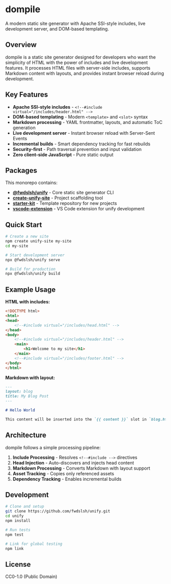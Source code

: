 # dompile

A modern static site generator with Apache SSI-style includes, live development server, and DOM-based templating.

## Overview

dompile is a static site generator designed for developers who want the simplicity of HTML with the power of includes and live development features. It processes HTML files with server-side includes, supports Markdown content with layouts, and provides instant browser reload during development.

## Key Features

- **Apache SSI-style includes** - `<!--#include virtual="/includes/header.html" -->`
- **DOM-based templating** - Modern `<template>` and `<slot>` syntax
- **Markdown processing** - YAML frontmatter, layouts, and automatic ToC generation
- **Live development server** - Instant browser reload with Server-Sent Events
- **Incremental builds** - Smart dependency tracking for fast rebuilds
- **Security-first** - Path traversal prevention and input validation
- **Zero client-side JavaScript** - Pure static output

## Packages

This monorepo contains:

- **[@fwdslsh/unify](cli/)** - Core static site generator CLI
- **[create-unify-site](create-unify-site/)** - Project scaffolding tool
- **[starter-kit](starter-kit/)** - Template repository for new projects
- **[vscode-extension](vscode-extension/)** - VS Code extension for unify development

## Quick Start

```bash
# Create a new site
npm create unify-site my-site
cd my-site

# Start development server
npx @fwdslsh/unify serve

# Build for production
npx @fwdslsh/unify build
```

## Example Usage

**HTML with includes:**
```html
<!DOCTYPE html>
<html>
<head>
    <!--#include virtual="/includes/head.html" -->
</head>
<body>
    <!--#include virtual="/includes/header.html" -->
    <main>
        <h1>Welcome to my site</h1>
    </main>
    <!--#include virtual="/includes/footer.html" -->
</body>
</html>
```

**Markdown with layout:**
```markdown
---
layout: blog
title: My Blog Post
---

# Hello World

This content will be inserted into the `{{ content }}` slot in `blog.html`.
```

## Architecture

dompile follows a simple processing pipeline:

1. **Include Processing** - Resolves `<!--#include -->` directives
2. **Head Injection** - Auto-discovers and injects head content
3. **Markdown Processing** - Converts Markdown with layout support
4. **Asset Tracking** - Copies only referenced assets
5. **Dependency Tracking** - Enables incremental builds

## Development

```bash
# Clone and setup
git clone https://github.com/fwdslsh/unify.git
cd unify
npm install

# Run tests
npm test

# Link for global testing
npm link
```

## License

CC0-1.0 (Public Domain)